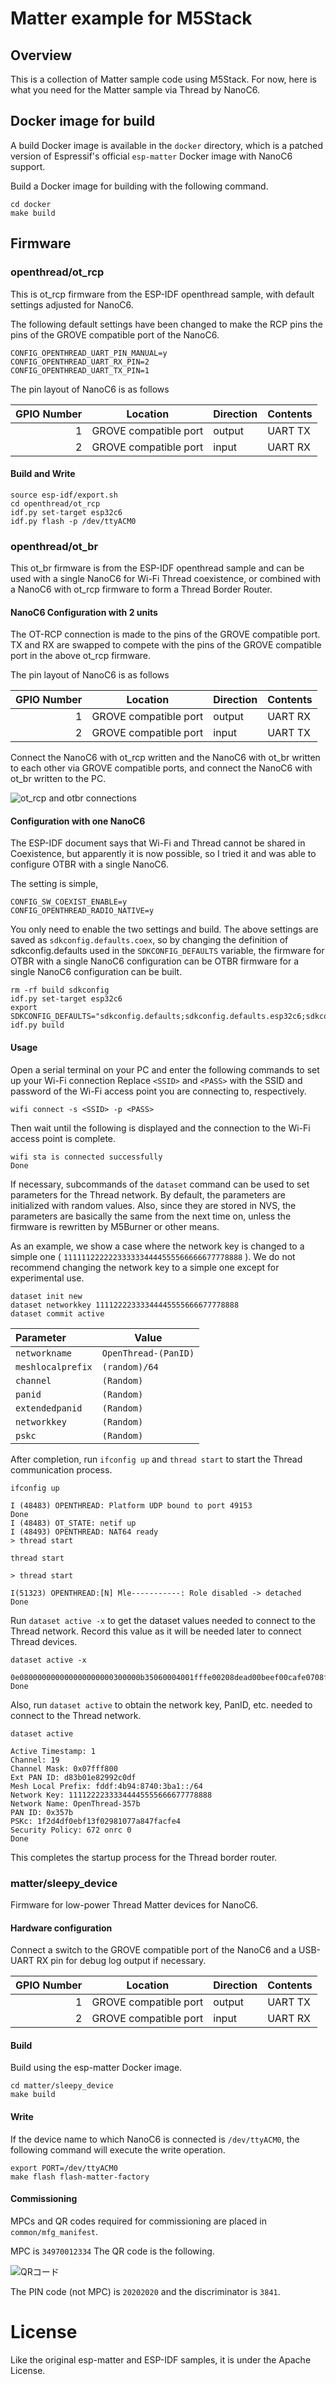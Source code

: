 # Matter example for M5Stack

## Overview

This is a collection of Matter sample code using M5Stack. For now, here is what you need for the Matter sample via Thread by NanoC6.

## Docker image for build

A build Docker image is available in the `docker` directory, which is a patched version of Espressif's official `esp-matter` Docker image with NanoC6 support.

Build a Docker image for building with the following command.

```
cd docker
make build
```

## Firmware

### openthread/ot_rcp

This is ot_rcp firmware from the ESP-IDF openthread sample, with default settings adjusted for NanoC6.

The following default settings have been changed to make the RCP pins the pins of the GROVE compatible port of the NanoC6.

```
CONFIG_OPENTHREAD_UART_PIN_MANUAL=y
CONFIG_OPENTHREAD_UART_RX_PIN=2
CONFIG_OPENTHREAD_UART_TX_PIN=1
```

The pin layout of NanoC6 is as follows

| GPIO Number | Location              | Direction | Contents |
| ----------: | --------------------- | --------- | -------- |
|           1 | GROVE compatible port | output    | UART TX  |
|           2 | GROVE compatible port | input     | UART RX  |

#### Build and Write

```
source esp-idf/export.sh
cd openthread/ot_rcp
idf.py set-target esp32c6
idf.py flash -p /dev/ttyACM0
```

### openthread/ot_br

This ot_br firmware is from the ESP-IDF openthread sample and can be used with a single NanoC6 for Wi-Fi Thread coexistence, or combined with a NanoC6 with ot_rcp firmware to form a Thread Border Router.

#### NanoC6 Configuration with 2 units

The OT-RCP connection is made to the pins of the GROVE compatible port. TX and RX are swapped to compete with the pins of the GROVE compatible port in the above ot_rcp firmware.

The pin layout of NanoC6 is as follows

| GPIO Number | Location              | Direction | Contents |
| ----------: | --------------------- | --------- | -------- |
|           1 | GROVE compatible port | output    | UART RX  |
|           2 | GROVE compatible port | input     | UART TX  |

Connect the NanoC6 with ot_rcp written and the NanoC6 with ot_br written to each other via GROVE compatible ports, and connect the NanoC6 with ot_br written to the PC.

![ot_rcp and otbr connections](./doc/nanoc6_otbr.drawio.svg)

#### Configuration with one NanoC6

The ESP-IDF document says that Wi-Fi and Thread cannot be shared in Coexistence, but apparently it is now possible, so I tried it and was able to configure OTBR with a single NanoC6.

The setting is simple,

```
CONFIG_SW_COEXIST_ENABLE=y
CONFIG_OPENTHREAD_RADIO_NATIVE=y
```

You only need to enable the two settings and build. The above settings are saved as `sdkconfig.defaults.coex`, so by changing the definition of sdkconfig.defaults used in the `SDKCONFIG_DEFAULTS` variable, the firmware for OTBR with a single NanoC6 configuration can be OTBR firmware for a single NanoC6 configuration can be built.

```
rm -rf build sdkconfig
idf.py set-target esp32c6
export SDKCONFIG_DEFAULTS="sdkconfig.defaults;sdkconfig.defaults.esp32c6;sdkconfig.defaults.coex"
idf.py build
```

#### Usage

Open a serial terminal on your PC and enter the following commands to set up your Wi-Fi connection Replace `<SSID>` and `<PASS>` with the SSID and password of the Wi-Fi access point you are connecting to, respectively.

```
wifi connect -s <SSID> -p <PASS>
```

Then wait until the following is displayed and the connection to the Wi-Fi access point is complete.

```
wifi sta is connected successfully
Done
```

If necessary, subcommands of the `dataset` command can be used to set parameters for the Thread network.
By default, the parameters are initialized with random values.
Also, since they are stored in NVS, the parameters are basically the same from the next time on, unless the firmware is rewritten by M5Burner or other means.

As an example, we show a case where the network key is changed to a simple one ( `1111112222223333334444555566666677778888` ).
We do not recommend changing the network key to a simple one except for experimental use.

```
dataset init new
dataset networkkey 11112222333344445555666677778888
dataset commit active
```

| Parameter         | Value                |
| :---------------- | -------------------- |
| `networkname`     | `OpenThread-(PanID)` |
| `meshlocalprefix` | `(random)/64`        |
| `channel`         | `(Random)`           |
| `panid`           | `(Random)`           |
| `extendedpanid`   | `(Random)`           |
| `networkkey`      | `(Random)`           |
| `pskc`            | `(Random)`           |


After completion, run `ifconfig up` and `thread start` to start the Thread communication process.

```
ifconfig up
```

```
I (48483) OPENTHREAD: Platform UDP bound to port 49153
Done
I (48483) OT_STATE: netif up
I (48493) OPENTHREAD: NAT64 ready
> thread start
```

```
thread start
```

```
> thread start

I(51323) OPENTHREAD:[N] Mle-----------: Role disabled -> detached
Done
```

Run `dataset active -x` to get the dataset values needed to connect to the Thread network. Record this value as it will be needed later to connect Thread devices.

```
dataset active -x
```

```
0e080000000000000000000300000b35060004001fffe00208dead00beef00cafe0708fddead00beef000005107443e9e3e3f9bf4ea87009b17455b039030a4f70656e54687265616401026f64041043e769eacf5354de6d9ce281ab1b3bdd0c0402a0f7f8
Done
```

Also, run `dataset active` to obtain the network key, PanID, etc. needed to connect to the Thread network.

```
dataset active
```

```
Active Timestamp: 1
Channel: 19
Channel Mask: 0x07fff800
Ext PAN ID: d83b01e82992c0df
Mesh Local Prefix: fddf:4b94:8740:3ba1::/64
Network Key: 11112222333344445555666677778888
Network Name: OpenThread-357b
PAN ID: 0x357b
PSKc: 1f2d4df0ebf13f02981077a847facfe4
Security Policy: 672 onrc 0
Done
```

This completes the startup process for the Thread border router.

### matter/sleepy_device

Firmware for low-power Thread Matter devices for NanoC6.

#### Hardware configuration

Connect a switch to the GROVE compatible port of the NanoC6 and a USB-UART RX pin for debug log output if necessary.

| GPIO Number | Location              | Direction | Contents |
| ----------: | --------------------- | --------- | -------- |
|           1 | GROVE compatible port | output    | UART TX  |
|           2 | GROVE compatible port | input     | UART RX  |


#### Build

Build using the esp-matter Docker image.

```
cd matter/sleepy_device
make build
```

#### Write

If the device name to which NanoC6 is connected is `/dev/ttyACM0`, the following command will execute the write operation.

```
export PORT=/dev/ttyACM0
make flash flash-matter-factory
```

#### Commissioning

MPCs and QR codes required for commissioning are placed in `common/mfg_manifest`.

MPC is `34970012334` The QR code is the following.

![QRコード](matter/common/mfg_manifest/20202020_3841_qrcode.png)

The PIN code (not MPC) is `20202020` and the discriminator is `3841`.

# License

Like the original esp-matter and ESP-IDF samples, it is under the Apache License.
